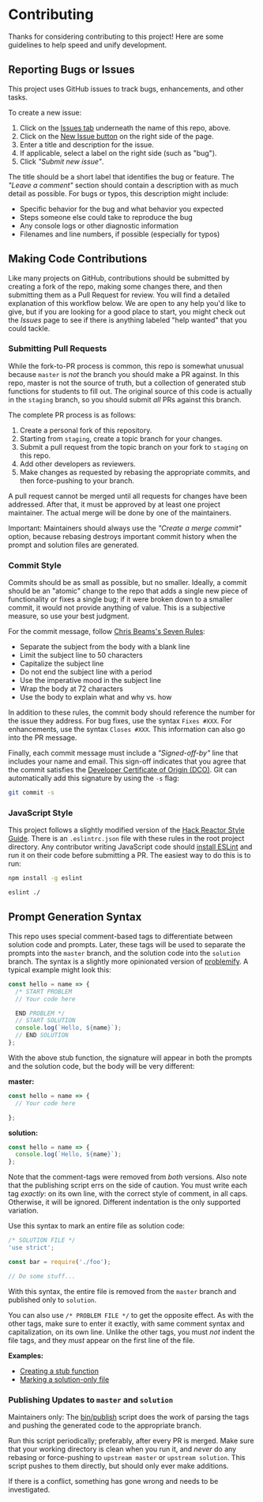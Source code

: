 # Contributing

Thanks for considering contributing to this project! Here are some guidelines
to help speed and unify development.

## Reporting Bugs or Issues

This project uses GitHub issues to track bugs, enhancements, and other tasks.

To create a new issue:

1. Click on the
[Issues tab](https://github.com/hyperledger/education-cryptobunnies/issues)
underneath the name of this repo, above.
2. Click on the
[New Issue button](https://github.com/hyperledger/education-cryptobunnies/issues/new)
on the right side of the page.
3. Enter a title and description for the issue.
4. If applicable, select a label on the right side (such as "bug").
5. Click _"Submit new issue"_.

The title should be a short label that identifies the bug or feature. The
_"Leave a comment"_ section should contain a description with as much
detail as possible. For bugs or typos, this description might include:

- Specific behavior for the bug and what behavior you expected
- Steps someone else could take to reproduce the bug
- Any console logs or other diagnostic information
- Filenames and line numbers, if possible (especially for typos)

## Making Code Contributions

Like many projects on GitHub, contributions should be submitted by creating a
fork of the repo, making some changes there, and then submitting them as a
Pull Request for review. You will find a detailed explanation of this workflow
below. We are open to any help you'd like to give, but if you are looking for
a good place to start, you might check out the _Issues_ page to see if there is
anything labeled "help wanted" that you could tackle.

### Submitting Pull Requests

While the fork-to-PR process is common, this repo is somewhat unusual because
`master` is _not_ the branch you should make a PR against. In this repo, master
is not the source of truth, but a collection of generated stub functions for
students to fill out. The original source of this code is actually in the
`staging` branch, so you should submit _all_ PRs against this branch.

The complete PR process is as follows:

1. Create a personal fork of this repository.
2. Starting from `staging`, create a topic branch for your changes.
3. Submit a pull request from the topic branch on your fork to `staging` on
   this repo.
4. Add other developers as reviewers.
5. Make changes as requested by rebasing the appropriate commits, and then
   force-pushing to your branch.

A pull request cannot be merged until all requests for changes have been
addressed. After that, it must be approved by at least one project maintainer.
The actual merge will be done by one of the maintainers.

Important: Maintainers should always use the _"Create a merge commit"_ option,
because rebasing destroys important commit history when the prompt and solution
files are generated.

### Commit Style

Commits should be as small as possible, but no smaller. Ideally, a commit should
be an "atomic" change to the repo that adds a single new piece of functionality
or fixes a single bug; if it were broken down to a smaller commit, it would not
provide anything of value. This is a subjective measure, so use your best
judgment.

For the commit message, follow
[Chris Beams's Seven Rules](https://chris.beams.io/posts/git-commit/#seven-rules):

- Separate the subject from the body with a blank line
- Limit the subject line to 50 characters
- Capitalize the subject line
- Do not end the subject line with a period
- Use the imperative mood in the subject line
- Wrap the body at 72 characters
- Use the body to explain what and why vs. how

In addition to these rules, the commit body should reference the number for the
issue they address. For bug fixes, use the syntax `Fixes #XXX`. For
enhancements, use the syntax `Closes #XXX`. This information can also go into
the PR message.

Finally, each commit message must include a _"Signed-off-by"_ line that includes
your name and email. This sign-off indicates that you agree that the
commit satisfies the
[Developer Certificate of Origin (DCO)](http://developercertificate.org/).
Git can automatically add this signature by using the `-s` flag:

```bash
git commit -s
```

### JavaScript Style

This project follows a slightly modified version of the
[Hack Reactor Style Guide](https://github.com/hackreactor-labs/eslint-config-hackreactor).
There is an `.eslintrc.json` file with these rules in the root project
directory. Any contributor writing JavaScript code should
[install ESLint](https://eslint.org/docs/user-guide/getting-started) and run it
on their code before submitting a PR. The easiest way to do this is to run:

```bash
npm install -g eslint
```

```bash
eslint ./
```

## Prompt Generation Syntax

This repo uses special comment-based tags to differentiate between solution
code and prompts. Later, these tags will be used to separate the prompts into
the `master` branch, and the solution code into the `solution` branch. The
syntax is a slightly more opinionated version of
[problemify](https://github.com/bcmarinacci/problemify). A typical example
might look this:

```javascript
const hello = name => {
  /* START PROBLEM
  // Your code here

  END PROBLEM */
  // START SOLUTION
  console.log(`Hello, ${name}`);
  // END SOLUTION
};
```

With the above stub function, the signature will appear in both the prompts and
the solution code, but the body will be very different:

**master:**
```javascript
const hello = name => {
  // Your code here

};
```

**solution:**
```javascript
const hello = name => {
  console.log(`Hello, ${name}`);
};
```

Note that the comment-tags were removed from _both_ versions. Also note that
the publishing script errs on the side of caution. You must write each tag
_exactly_: on its own line, with the correct style of comment, in all caps.
Otherwise, it will be ignored. Different indentation is the only supported
variation.

Use this syntax to mark an entire file as solution code:
```javascript
/* SOLUTION FILE */
'use strict';

const bar = require('./foo');

// Do some stuff...
```

With this syntax, the entire file is removed from the `master` branch and
published only to `solution`.

You can also use `/* PROBLEM FILE */` to get the opposite effect. As with the
other tags, make sure to enter it exactly, with same comment syntax and
capitalization, on its own line. Unlike the other tags, you must _not_ indent
the file tags, and they _must_ appear on the first line of the file.

**Examples:**

- [Creating a stub function](https://github.com/hyperledger/education-cryptomoji/blob/master/code/part-two/processor/services/encoding.js#L43)
- [Marking a solution-only file](https://github.com/hyperledger/education-cryptomoji/blob/master/code/part-two/processor/actions/create_collection.js#L1)

### Publishing Updates to `master` and `solution`

Maintainers only: The [bin/publish](bin/publish) script does the work of parsing
the tags and pushing the generated code to the appropriate branch.

Run this script periodically; preferably, after every PR is merged. Make sure
that your working directory is clean when you run it, and _never_ do any
rebasing or force-pushing to `upstream master` or `upstream solution`. This
script pushes to them directly, but should only ever make additions.

If there is a conflict, something has gone wrong and needs to be investigated.

